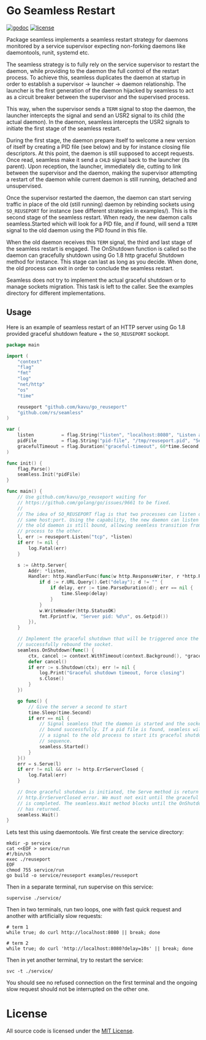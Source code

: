 # Go Seamless Restart
[![godoc](http://img.shields.io/badge/godoc-reference-blue.svg?style=flat)](https://godoc.org/github.com/rs/seamless) [![license](http://img.shields.io/badge/license-MIT-red.svg?style=flat)](https://raw.githubusercontent.com/rs/seamless/master/LICENSE)

Package seamless implements a seamless restart strategy for daemons monitored by a service supervisor expecting non-forking daemons like daemontools, runit, systemd etc.

The seamless strategy is to fully rely on the service supervisor to restart the daemon, while providing to the daemon the full control of the restart process. To achieve this, seamless duplicates the daemon at startup in order to establish a supervisor -> launcher -> daemon relationship. The launcher is the first generation of the daemon hijacked by seamless to act as a circuit breaker between the supervisor and the supervised process.

This way, when the supervisor sends a `TERM` signal to stop the daemon, the launcher intercepts the signal and send an USR2 signal to its child (the actual daemon). In the daemon, seamless intercepts the USR2 signals to initiate the first stage of the seamless restart.

During the first stage, the daemon prepare itself to welcome a new version of itself by creating a PID file (see below) and by for instance closing file descriptors. At this point, the daemon is still supposed to accept requests. Once read, seamless make it send a `CHLD` signal back to the launcher (its parent). Upon reception, the launcher, immediately die, cutting to link between the supervisor and the daemon, making the supervisor attempting a restart of the daemon while current daemon is still running, detached and unsupervised.

Once the supervisor restarted the daemon, the daemon can start serving traffic in place of the old (still running) daemon by rebinding sockets using `SO_REUSEPORT` for instance (see different strategies in examples/). This is the second stage of the seamless restart. When ready, the new daemon calls seamless.Started which will look for a PID file, and if found, will send a `TERM` signal to the old daemon using the PID found in this file.

When the old daemon receives this `TERM` signal, the third and last stage of the seamless restart is engaged. The OnShutdown function is called so the daemon can gracefully shutdown using Go 1.8 http graceful Shutdown method for instance. This stage can last as long as you decide. When done, the old process can exit in order to conclude the seamless restart.

Seamless does not try to implement the actual graceful shutdown or to manage sockets migration. This task is left to the caller. See the examples directory for different implementations.

## Usage

Here is an example of seamless restart of an HTTP server using Go 1.8 provided graceful shutdown feature + the `SO_REUSEPORT` sockopt.

```go
package main

import (
	"context"
	"flag"
	"fmt"
	"log"
	"net/http"
	"os"
	"time"

	reuseport "github.com/kavu/go_reuseport"
	"github.com/rs/seamless"
)

var (
	listen          = flag.String("listen", "localhost:8080", "Listen address")
	pidFile         = flag.String("pid-file", "/tmp/reuseport.pid", "Seemless restart PID file")
	gracefulTimeout = flag.Duration("graceful-timeout", 60*time.Second, "Maximum duration to wait for in-flight requests")
)

func init() {
	flag.Parse()
	seamless.Init(*pidFile)
}

func main() {
	// Use github.com/kavu/go_reuseport waiting for
	// https://github.com/golang/go/issues/9661 to be fixed.
	//
	// The idea of SO_REUSEPORT flag is that two processes can listen on the
	// same host:port. Using the capability, the new daemon can listen while
	// the old daemon is still bound, allowing seemless transition from one
	// process to the other.
	l, err := reuseport.Listen("tcp", *listen)
	if err != nil {
		log.Fatal(err)
	}

	s := &http.Server{
		Addr: *listen,
		Handler: http.HandlerFunc(func(w http.ResponseWriter, r *http.Request) {
			if d := r.URL.Query().Get("delay"); d != "" {
				if delay, err := time.ParseDuration(d); err == nil {
					time.Sleep(delay)
				}
			}
			w.WriteHeader(http.StatusOK)
			fmt.Fprintf(w, "Server pid: %d\n", os.Getpid())
		}),
	}

	// Implement the graceful shutdown that will be triggered once the new process
	// successfully rebound the socket.
	seamless.OnShutdown(func() {
		ctx, cancel := context.WithTimeout(context.Background(), *gracefulTimeout)
		defer cancel()
		if err := s.Shutdown(ctx); err != nil {
			log.Print("Graceful shutdown timeout, force closing")
			s.Close()
		}
	})

	go func() {
		// Give the server a second to start
		time.Sleep(time.Second)
		if err == nil {
			// Signal seamless that the daemon is started and the socket is
			// bound successfully. If a pid file is found, seamless will send
			// a signal to the old process to start its graceful shutdown
			// sequence.
			seamless.Started()
		}
	}()
	err = s.Serve(l)
	if err != nil && err != http.ErrServerClosed {
		log.Fatal(err)
	}

	// Once graceful shutdown is initiated, the Serve method is return with a
	// http.ErrServerClosed error. We must not exit until the graceful shutdown
	// is completed. The seamless.Wait method blocks until the OnShutdown callback
	// has returned.
	seamless.Wait()
}
```

Lets test this using daemontools. We first create the service directory:

    mkdir -p service
    cat <<EOF > service/run
    #!/bin/sh
    exec ./reuseport
    EOF
    chmod 755 service/run
    go build -o service/reuseport examples/reuseport

Then in a separate terminal, run supervise on this service:

    supervise ./service/

Then in two terminals, run two loops, one with fast quick request and another with artificially slow requests:

    # term 1
    while true; do curl http://localhost:8080 || break; done

    # term 2
    while true; do curl 'http://localhost:8080?delay=10s' || break; done

Then in yet another terminal, try to restart the service:

    svc -t ./service/

You should see no refused connection on the first terminal and the ongoing slow request should not be interrupted on the other one.

# License

All source code is licensed under the [MIT License](https://raw.githubusercontent.com/rs/seamless/master/LICENSE).



